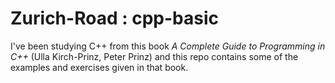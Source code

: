 # Zurich-Road : cpp-basic

I've been studying C++ from this book *A Complete Guide to Programming in C++* (Ulla Kirch-Prinz, Peter Prinz) and this repo contains some of the examples and exercises given in that book.